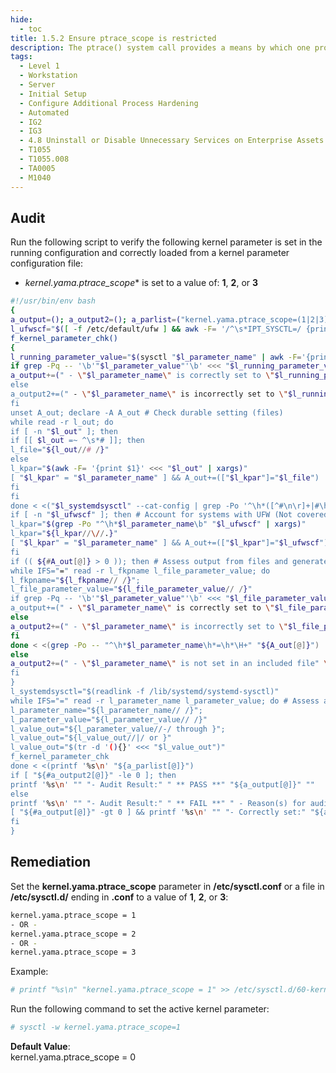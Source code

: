 ```yaml
---
hide:
  - toc
title: 1.5.2 Ensure ptrace_scope is restricted
description: The ptrace() system call provides a means by which one process (the "tracer") may observe and control the execution of another process (the "tracee"), and examine and change the tracee's memory and registers.
tags:
  - Level 1
  - Workstation
  - Server
  - Initial Setup
  - Configure Additional Process Hardening
  - Automated
  - IG2
  - IG3
  - 4.8 Uninstall or Disable Unnecessary Services on Enterprise Assets and Software
  - T1055
  - T1055.008
  - TA0005
  - M1040
---
```


## Audit
Run the following script to verify the following kernel parameter is set in the running configuration and correctly loaded from a kernel parameter configuration file:
- *kernel.yama.ptrace_scope** is set to a value of: **1**, **2**, or **3**

```bash
#!/usr/bin/env bash
{
a_output=(); a_output2=(); a_parlist=("kernel.yama.ptrace_scope=(1|2|3)")
l_ufwscf="$([ -f /etc/default/ufw ] && awk -F= '/^\s*IPT_SYSCTL=/ {print $2}' /etc/default/ufw)"
f_kernel_parameter_chk()
{
l_running_parameter_value="$(sysctl "$l_parameter_name" | awk -F='{print $2}' | xargs)" # Check running configuration
if grep -Pq -- '\b'"$l_parameter_value"'\b' <<< "$l_running_parameter_value"; then
a_output+=(" - \"$l_parameter_name\" is correctly set to \"$l_running_parameter_value\"" \"in the running configuration")
else
a_output2+=(" - \"$l_parameter_name\" is incorrectly set to \"$l_running_parameter_value\"" \"in the running configuration" \"and should have a value of: \"$l_value_out\"")
fi
unset A_out; declare -A A_out # Check durable setting (files)
while read -r l_out; do
if [ -n "$l_out" ]; then
if [[ $l_out =~ ^\s*# ]]; then
l_file="${l_out//# /}"
else
l_kpar="$(awk -F= '{print $1}' <<< "$l_out" | xargs)"
[ "$l_kpar" = "$l_parameter_name" ] && A_out+=(["$l_kpar"]="$l_file")
fi
fi
done < <("$l_systemdsysctl" --cat-config | grep -Po '^\h*([^#\n\r]+|#\h*\/[^#\n\r\h]+\.conf\b)')
if [ -n "$l_ufwscf" ]; then # Account for systems with UFW (Not covered by systemd-sysctl --cat-config)
l_kpar="$(grep -Po "^\h*$l_parameter_name\b" "$l_ufwscf" | xargs)"
l_kpar="${l_kpar//\//.}"
[ "$l_kpar" = "$l_parameter_name" ] && A_out+=(["$l_kpar"]="$l_ufwscf")
fi
if (( ${#A_out[@]} > 0 )); then # Assess output from files and generate output
while IFS="=" read -r l_fkpname l_file_parameter_value; do
l_fkpname="${l_fkpname// /}";
l_file_parameter_value="${l_file_parameter_value// /}"
if grep -Pq -- '\b'"$l_parameter_value"'\b' <<< "$l_file_parameter_value"; then
a_output+=(" - \"$l_parameter_name\" is correctly set to \"$l_file_parameter_value\"" \"in \"$(printf '%s' "${A_out[@]}")\"")
else
a_output2+=(" - \"$l_parameter_name\" is incorrectly set to \"$l_file_parameter_value\"" \"in \"$(printf '%s' "${A_out[@]}")\"" \"and should have a value of: \"$l_value_out\"")
fi
done < <(grep -Po -- "^\h*$l_parameter_name\h*=\h*\H+" "${A_out[@]}")
else
a_output2+=(" - \"$l_parameter_name\" is not set in an included file" \"** Note: \"$l_parameter_name\" May be set in a file that's ignored by load procedure **")
fi
}
l_systemdsysctl="$(readlink -f /lib/systemd/systemd-sysctl)"
while IFS="=" read -r l_parameter_name l_parameter_value; do # Assess and check parameters
l_parameter_name="${l_parameter_name// /}";
l_parameter_value="${l_parameter_value// /}"
l_value_out="${l_parameter_value//-/ through }";
l_value_out="${l_value_out//|/ or }"
l_value_out="$(tr -d '(){}' <<< "$l_value_out")"
f_kernel_parameter_chk
done < <(printf '%s\n' "${a_parlist[@]}")
if [ "${#a_output2[@]}" -le 0 ]; then
printf '%s\n' "" "- Audit Result:" " ** PASS **" "${a_output[@]}" ""
else
printf '%s\n' "" "- Audit Result:" " ** FAIL **" " - Reason(s) for audit failure:" "${a_output2[@]}"
[ "${#a_output[@]}" -gt 0 ] && printf '%s\n' "" "- Correctly set:" "${a_output[@]}" ""
fi
}
```

## Remediation
Set the **kernel.yama.ptrace_scope** parameter in **/etc/sysctl.conf** or a file in **/etc/sysctl.d/** ending in **.conf** to a value of **1**, **2**, or **3**:
```bash
kernel.yama.ptrace_scope = 1
- OR -
kernel.yama.ptrace_scope = 2
- OR -
kernel.yama.ptrace_scope = 3
```

Example:
```bash
# printf "%s\n" "kernel.yama.ptrace_scope = 1" >> /etc/sysctl.d/60-kernel_sysctl.conf
```

Run the following command to set the active kernel parameter:
```bash
# sysctl -w kernel.yama.ptrace_scope=1
```

**Default Value**:  
kernel.yama.ptrace_scope = 0
